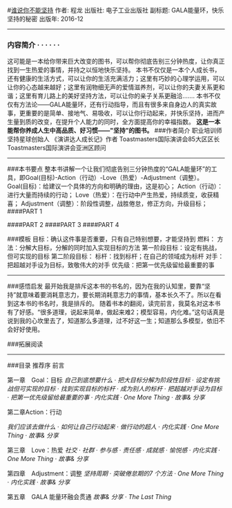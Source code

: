 #[谁说你不能坚持](https://book.douban.com/subject/26921103/)
作者:  程龙
出版社: 电子工业出版社
副标题: GALA能量环，快乐坚持的秘密
出版年: 2016-12
***
### 内容简介  · · · · · ·
这可能是一本给你带来巨大改变的图书，可以帮你彻底告别三分钟热度，让你真正找到一生热爱的事情，并持之以恒地快乐坚持。
本书不仅仅是一本个人成长书，还有健康的生活方式，可以让你的生活充满活力；这里有巧妙的心理学运用，可以让你的心态越来越好；这里有润物细无声的爱情滋养剂，可以让你的夫妻关系更和谐；这里有育儿路上的美好坚持方法，可以让你的亲子关系更融洽…….
本书不仅仅有方法论——GALA能量环，还有行动指导，而且有很多来自身边人的真实故事，更重要的是简单、接地气、易吸收，可以让你行动起来，并快乐坚持，进而产生量到质的改变，在提升个人能力的同时，全方面提高你的幸福指数。
**这是一本能帮你养成人生中高品质、好习惯——"坚持”的图书。**
###作者简介 
职业培训师
坚持星球创始人
《演讲达人成长记》作者
Toastmasters国际演讲会85大区区长
Toastmasters国际演讲会亚洲区顾问
***
###本书要点
整本书讲解一个让我们彻底告别三分钟热度的“GALA能量环”的工具，即Goal(目标)-Action（行动）-Love（热爱）-Adjustment（调整）。
Goal(目标)：给建议一个具体的方向和明确的理由，这是初心；
Action（行动）：进行大量而持续的行动；
Love（热爱）：在行动中产生热爱，持续质变，收获精喜；
Adjustment（调整）：阶段性调整，战胜倦怠，修正方向，升级目标；
####PART 1 

####PART 2 
####PART 3 
####PART 4 

###模板
目标：确认这件事是否重要，只有自己特别想要，才能坚持到
燃料：
方法：分解大目标，分解的同时加入实现目标的方法
第一阶段目标：设定有挑战，但可实现的目标
第二阶段目标：
标杆：找到标杆；在自己的领域成为标杆
对手：把超越对手设为目标，致敬伟大的对手
优先级：把第一优先级留给最重要的事
***
###感悟启发
最开始我是排斥这本书的书名的，因为在我的认知里，要靠“坚持”就意味着要消耗意志力，要长期消耗意志力的事情，基本长久不了。所以在看到这本书的书名时，我是排斥的。
随着书本的翻阅，读完前言，我莫名对这本书有了好感。“很多道理，说起来简单，做起来难2；模型容易，内化难。”这句话真是说到我的心坎里去了，知道那么多道理，过不好这一生；知道那么多模型，依旧不会好好使用。


###拓展阅读

***
###目录
推荐序
前言

第一章　Goal：目标
*自己到底想要什么 · 把大目标分解为阶段性目标 · 设定有挑战但可实现的目标 · 找到实现目标的标杆 · 成为别人的标杆 · 把超越对手设为目标 · 把第一优先级留给最重要的事 · 内化实践 · One More Thing · 故事& 分享*

第二章Action：行动

*我们应该去做什么 · 如何让自己行动起来 · 做行动的超人 · 内化实践 · One More Thing · 故事& 分享*

第三章　Love：热爱
*社交 · 社群 · 参与感 · 责任感 · 成就感 · 愉悦感 · 内化实践 · One More Thing · 故事& 分享*

第四章　Adjustment：调整
*坚持周期 · 突破倦怠期的7 个方法 · One More Thing · 内化实践 · 故事& 分享*

第五章　GALA 能量环融会贯通
*故事& 分享 · The Last Thing*